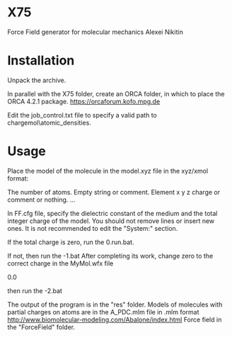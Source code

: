 # X75
Force Field generator for molecular mechanics
                  Alexei Nikitin


# Installation

Unpack the archive.

In parallel with the X75 folder, create an ORCA folder, in which to place the ORCA 4.2.1 package.
https://orcaforum.kofo.mpg.de

Edit the job_control.txt file to specify a valid path to chargemol\atomic_densities\. 



# Usage

Place the model of the molecule in the model.xyz file in the xyz/xmol format:

The number of atoms.
Empty string or comment.
Element  x y z  charge or comment or nothing.
...

In FF.cfg file, specify the dielectric constant of the medium and the total integer charge of the model.
You should not remove lines or insert new ones.
It is not recommended to edit the "System:" section. 

If the total charge is zero, run the 0.run.bat.

If not, then run the -1.bat
After completing its work, change zero to the correct charge in the MyMol.wfx file

<Net Charge> 
0.0 
</Net Charge> 

then run the -2.bat


The output of the program is in the "res" folder.
Models of molecules with partial charges on atoms are in the A_PDC.mlm file 
in .mlm format http://www.biomolecular-modeling.com/Abalone/index.html
Force field in the "ForceField" folder.



